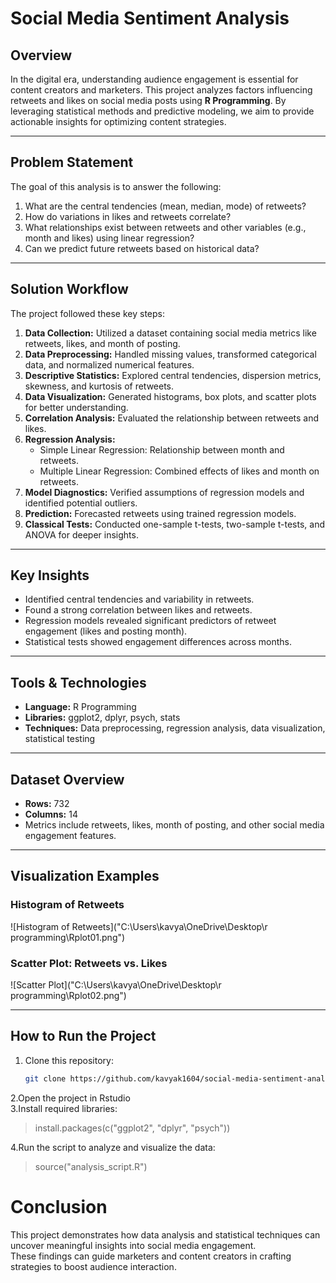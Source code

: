 # Social Media Sentiment Analysis

## Overview
In the digital era, understanding audience engagement is essential for content creators and marketers. This project analyzes factors influencing retweets and likes on social media posts using **R Programming**. By leveraging statistical methods and predictive modeling, we aim to provide actionable insights for optimizing content strategies.

---

## Problem Statement
The goal of this analysis is to answer the following:
1. What are the central tendencies (mean, median, mode) of retweets?
2. How do variations in likes and retweets correlate?
3. What relationships exist between retweets and other variables (e.g., month and likes) using linear regression?
4. Can we predict future retweets based on historical data?

---

## Solution Workflow
The project followed these key steps:
1. **Data Collection:** Utilized a dataset containing social media metrics like retweets, likes, and month of posting.
2. **Data Preprocessing:** Handled missing values, transformed categorical data, and normalized numerical features.
3. **Descriptive Statistics:** Explored central tendencies, dispersion metrics, skewness, and kurtosis of retweets.
4. **Data Visualization:** Generated histograms, box plots, and scatter plots for better understanding.
5. **Correlation Analysis:** Evaluated the relationship between retweets and likes.
6. **Regression Analysis:**
   - Simple Linear Regression: Relationship between month and retweets.
   - Multiple Linear Regression: Combined effects of likes and month on retweets.
7. **Model Diagnostics:** Verified assumptions of regression models and identified potential outliers.
8. **Prediction:** Forecasted retweets using trained regression models.
9. **Classical Tests:** Conducted one-sample t-tests, two-sample t-tests, and ANOVA for deeper insights.

---

## Key Insights
- Identified central tendencies and variability in retweets.
- Found a strong correlation between likes and retweets.
- Regression models revealed significant predictors of retweet engagement (likes and posting month).
- Statistical tests showed engagement differences across months.

---

## Tools & Technologies
- **Language:** R Programming
- **Libraries:** ggplot2, dplyr, psych, stats
- **Techniques:** Data preprocessing, regression analysis, data visualization, statistical testing

---

## Dataset Overview
- **Rows:** 732
- **Columns:** 14
- Metrics include retweets, likes, month of posting, and other social media engagement features.

---

## Visualization Examples
### Histogram of Retweets
![Histogram of Retweets]("C:\Users\kavya\OneDrive\Desktop\r programming\Rplot01.png")

### Scatter Plot: Retweets vs. Likes
![Scatter Plot]("C:\Users\kavya\OneDrive\Desktop\r programming\Rplot02.png")

---

## How to Run the Project
1. Clone this repository:
   ```bash
   git clone https://github.com/kavyak1604/social-media-sentiment-analysis.git
2.Open the project in Rstudio  
3.Install required libraries:  
> install.packages(c("ggplot2", "dplyr", "psych"))

4.Run the script to analyze and visualize the data:
> source("analysis_script.R")

# Conclusion
This project demonstrates how data analysis and statistical techniques can uncover meaningful insights into social media engagement.  
These findings can guide marketers and content creators in crafting strategies to boost audience interaction.




